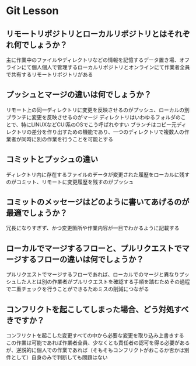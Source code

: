 # Git Lesson

## リモートリポジトリとローカルリポジトリとはそれぞれ何でしょうか？

主に作業中のファイルやディレクトリなどの情報を記憶するデータ置き場、オフラインにて個人個人で管理するローカルリポジトリとオンラインにて作業者全員で共有するリモートリポジトリがある


## プッシュとマージの違いは何でしょうか？

リモート上の同一ディレクトリに変更を反映させるのがプッシュ、ローカルの別ブランチに変更を反映させるのがマージ
ディレクトリはいわゆるフォルダのことで、特にLINUXなどCUI系のOSでこう呼ばれやすい
ブランチはコピー元ディレクトリの差分を作り出すための機能であり、一つのディレクトリで複数人の作業者が同時に別の作業を行うことを可能とする

## コミットとプッシュの違い

ディレクトリ内に存在するファイルのデータが変更された履歴をローカルに残すのがコミット、リモートに変更履歴を残すのがプッシュ


## コミットのメッセージはどのように書いてあげるのが最適でしょうか？

冗長になりすぎず、かつ変更箇所や作業内容が一目でわかるように記載する

## ローカルでマージするフローと、プルリクエストでマージするフローの違いは何でしょうか？

プルリクエストでマージするフローであれば、ローカルでのマージと異なりプッシュした人とは別の作業者がプルリクエストを確認する手順を踏むためその過程で二重チェックを行うことができるためミスの削減につながる

## コンフリクトを起こしてしまった場合、どう対処すべきですか？

コンフリクトを起こした変更すべての中から必要な変更を取り込み上書きする
この作業は可能であれば作業者全員、少なくとも責任者の認可を得る必要があるが、逆説的に個人での作業であれば（そもそもコンフリクトがおこるか否かは別件として）自身のみで判断しても問題はない

